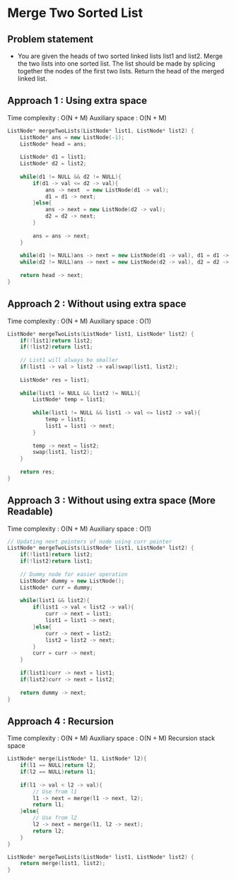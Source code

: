 
# Merge Two Sorted List

## Problem statement

- You are given the heads of two sorted linked lists list1 and list2. Merge the two lists into one sorted list. The list should be made by splicing together the nodes of the first two lists. Return the head of the merged linked list. 

## Approach 1 : Using extra space

Time complexity : O(N + M) 
Auxiliary space : O(N + M)

```cpp
ListNode* mergeTwoLists(ListNode* list1, ListNode* list2) {
    ListNode* ans = new ListNode(-1);
    ListNode* head = ans;
    
    ListNode* d1 = list1;
    ListNode* d2 = list2;
    
    while(d1 != NULL && d2 != NULL){
        if(d1 -> val <= d2 -> val){
            ans -> next  = new ListNode(d1 -> val);
            d1 = d1 -> next;
        }else{
            ans -> next = new ListNode(d2 -> val);
            d2 = d2 -> next;
        }
        
        ans = ans -> next;
    }
    
    while(d1 != NULL)ans -> next = new ListNode(d1 -> val), d1 = d1 -> next, ans = ans -> next;
    while(d2 != NULL)ans -> next = new ListNode(d2 -> val), d2 = d2 -> next, ans = ans -> next;
    
    return head -> next;
}
```

## Approach 2 : Without using extra space

Time complexity : O(N + M) 
Auxiliary space : O(1) 

```cpp
ListNode* mergeTwoLists(ListNode* list1, ListNode* list2) {
    if(!list1)return list2;
    if(!list2)return list1;
    
    // List1 will always be smaller
    if(list1 -> val > list2 -> val)swap(list1, list2);
    
    ListNode* res = list1;
    
    while(list1 != NULL && list2 != NULL){
        ListNode* temp = list1;
        
        while(list1 != NULL && list1 -> val <= list2 -> val){
            temp = list1;
            list1 = list1 -> next;
        }
        
        temp -> next = list2;
        swap(list1, list2);
    }
    
    return res;
}
```

## Approach 3 : Without using extra space (More Readable)

Time complexity : O(N + M) 
Auxiliary space : O(1) 


```cpp
// Updating next pointers of node using curr pointer
ListNode* mergeTwoLists(ListNode* list1, ListNode* list2) {
    if(!list1)return list2;
    if(!list2)return list1;
    
    // Dummy node for easier operation
    ListNode* dummy = new ListNode();
    ListNode* curr = dummy;
    
    while(list1 && list2){
        if(list1 -> val < list2 -> val){
            curr -> next = list1;
            list1 = list1 -> next;
        }else{
            curr -> next = list2;
            list2 = list2 -> next;
        }
        curr = curr -> next;
    }
    
    if(list1)curr -> next = list1;
    if(list2)curr -> next = list2;
    
    return dummy -> next;
}
```

## Approach 4 : Recursion

Time complexity : O(N + M) 
Auxiliary space : O(N + M) Recursion stack space

```cpp
ListNode* merge(ListNode* l1, ListNode* l2){
    if(l1 == NULL)return l2;
    if(l2 == NULL)return l1;
    
    if(l1 -> val < l2 -> val){
        // Use from l1
        l1 -> next = merge(l1 -> next, l2);
        return l1;
    }else{
        // Use from l2
        l2 -> next = merge(l1, l2 -> next);
        return l2;
    }
}

ListNode* mergeTwoLists(ListNode* list1, ListNode* list2) {
    return merge(list1, list2);
}
```
